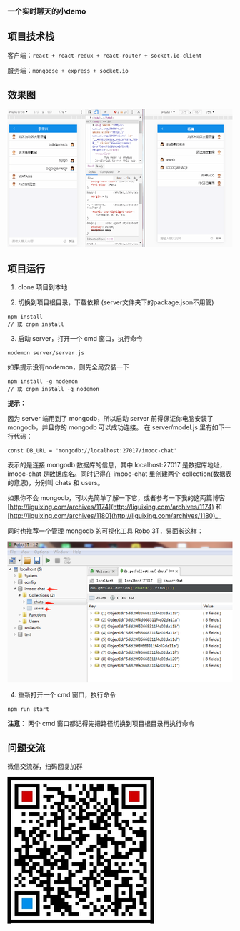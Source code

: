 ### 一个实时聊天的小demo

## 项目技术栈

客户端：`react + react-redux + react-router + socket.io-client`

服务端：`mongoose + express + socket.io`


## 效果图

<img src="./chatdemo.gif">



## 项目运行

1. clone 项目到本地

2. 切换到项目根目录，下载依赖 (server文件夹下的package.json不用管)
```shell
npm install 
// 或 cnpm install 
```

3. 启动 server，打开一个 cmd 窗口，执行命令
```shell
nodemon server/server.js
```
如果提示没有nodemon，则先全局安装一下
```
npm install -g nodemon
// 或 cnpm install -g nodemon
```

**提示：**

因为 server 端用到了 mongodb，所以启动 server 前得保证你电脑安装了 mongodb，并且你的 mongodb 可以成功连接。
在 server/model.js 里有如下一行代码：
```
const DB_URL = 'mongodb://localhost:27017/imooc-chat'
```
表示的是连接 mongodb 数据库的信息，其中 localhost:27017 是数据库地址，imooc-chat 是数据库名。同时记得在 imooc-chat 里创建两个 collection(数据表的意思)，分别叫 chats 和 users。

如果你不会 mongodb，可以先简单了解一下它，或者参考一下我的这两篇博客
[http://liguixing.com/archives/1174](http://liguixing.com/archives/1174) 和 
[http://liguixing.com/archives/1180](http://liguixing.com/archives/1180)。

同时也推荐一个管理 mongodb 的可视化工具 Robo 3T，界面长这样：

<img src="./Robo3T.png">


4. 重新打开一个 cmd 窗口，执行命令
```
npm run start
```

**注意：** 两个 cmd 窗口都记得先把路径切换到项目根目录再执行命令


## 问题交流

微信交流群，扫码回复加群

<img src="./code.png">